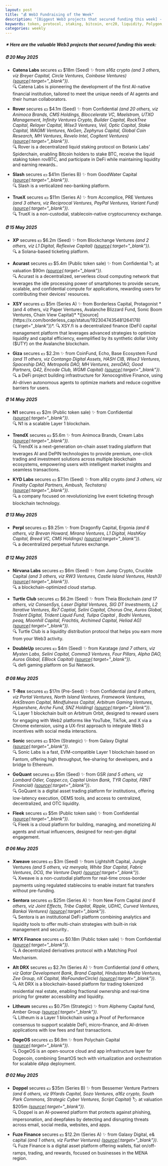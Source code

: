 ```yaml
---
layout: post
title: "💰 Web3 Fundraising of the Week"
description: "[Biggest Web3 projects that secured funding this week] - Featuring Protocol/project, lead investors, other investors, amount raised, valuation, investment refs, supported blockchains and detail about project."
keywords: token, protocol, staking, bitcoin, erc20, liquidity, Polygon, cryptotrendz, bearmarket
categories: weekly
---  
```


##### ✴ **Here are the valuable Web3 projects that secured funding this week:**


##### ⏰️ **20 May 2025**  

 - **Catena Labs** secures 💵 $18m (Seed) ✨️ from a16z crypto *(and 3 others, viz Breyer Capital, Circle Ventures, Coinbase Ventures)* *([source](https://fortune.com/crypto/2025/05/20/sean-neville-catena-labs-18-million-a16z-breyer-circle-coinbase-tom-brady/){:target="_blank"})*.  
🔍 Catena Labs is pioneering the development of the first AI-native financial institution, tailored to meet the unique needs of AI agents and their human collaborators.

 - **Rover** secures 💵 $4.1m (Seed) ✨️ from Confidential *(and 20 others, viz Animoca Brands, CMS Holdings, Bloccelerate VC, Maelstrom, UTXO Management, Infinity Ventures Crypto, Builder Capital, RockTree Capital, Relayer Capital, Wise3 Ventures, Veil, Optic Capital, Stake Capital, WAGMI Ventures, NxGen, Zephyrus Capital, Global Coin Research, MH Ventures, Revelo Intel, Cogitent Ventures)* *([source](https://x.com/RoverStaking/status/1924829389591617677){:target="_blank"})*.  
🔍 Rover is a decentralized liquid staking protocol on Botanix Labs' Spiderchain, enabling Bitcoin holders to stake BTC, receive the liquid staking token rovBTC, and participate in DeFi while maintaining liquidity and earning rewards..

 - **Slash** secures 💵 $41m (Series B) ✨️ from GoodWater Capital *([source](https://fortune.com/article/slash-vertical-banking-nea-fintech-tech-funding-performance-marketing/){:target="_blank"})*.  
🔍 Slash is a verticalized neo-banking platform.

 - **TrueX** secures 💵 $11m (Series A) ✨️ from Accomplice, PRE Ventures *(and 3 others, viz Reciprocal Ventures, PayPal Ventures, Variant Fund)* *([source](https://www.businesswire.com/news/home/20250519507974/en/True-Markets-Raises-%2411-Million-and-Launches-Stablecoin-Native-DeFi-Trading-App){:target="_blank"})*.  
🔍 TrueX is a non-custodial, stablecoin-native cryptocurrency exchange.

##### ⏰️ **15 May 2025**  

 - **XP** secures 💵 $6.2m (Seed) ✨️ from Blockchange Ventures *(and 2 others, viz L1 Digital, Reflexive Capital)* *([source](https://x.com/xpticket/status/1923131613656805531){:target="_blank"})*.  
🔍 a Solana-based ticketing platform.

 - **Acurast** secures 💵 $5.4m (Public token sale) ✨️ from Confidential 🏷️ at valuation $90m *([source](https://coinlist.co/acurast){:target="_blank"})*.  
🔍 Acurast is a decentralized, serverless cloud computing network that leverages the idle processing power of smartphones to provide secure, scalable, and confidential compute for applications, rewarding users for contributing their devices' resources.

 - **XSY** secures 💵 $5m (Series A) ✨️ from Borderless Capital, Protagonist *(and 4 others, viz Paper Ventures, Avalanche Blizzard Fund, Sonic Boom Ventures, Chain View Capital)* *([source](https://x.com/borderless_cap/status/1923047435481264178){:target="_blank"})*.  
🔍 XSY.fi is a decentralized finance (DeFi) capital management platform that leverages advanced strategies to optimize liquidity and capital efficiency, exemplified by its synthetic dollar Unity ($UTY) on the Avalanche blockchain.

 - **Giza** secures 💵 $2.2m ✨️ from CoinFund, Echo, Base Ecosystem Fund *(and 11 others, viz Contango Digital Assets, HASH CIB, Wise3 Ventures, Spaceship DAO, Metropolis DAO, MH Ventures, zeroDAO, Good Partners, Q42, Encode Club, WGMI Capital)* *([source](https://x.com/gizatechxyz/status/1923024732342948026){:target="_blank"})*.  
🔍 a DeFi project building infrastructure for Xenocognitive Finance, using AI-driven autonomous agents to optimize markets and reduce cognitive barriers for users.

##### ⏰️ **14 May 2025**  

 - **N1** secures 💵 $2m (Public token sale) ✨️ from Confidential *([source](https://x.com/n1chain/status/1922645585217343536){:target="_blank"})*.  
🔍 N1 is a scalable Layer 1 blockchain.

 - **TrendX** secures 💵 $5.6m ✨️ from Animoca Brands, Cream Labs *([source](https://x.com/TrendX_official/status/1922638057351864610){:target="_blank"})*.  
🔍 TrendX is a next-generation on-chain asset trading platform that leverages AI and DePIN technologies to provide premium, one-click trading and investment solutions across multiple blockchain ecosystems, empowering users with intelligent market insights and seamless transactions.

 - **KYD Labs** secures 💵 $7.1m (Seed) ✨️ from a16z crypto *(and 3 others, viz Finality Capital Partners, Ambush, Techstars)* *([source](https://x.com/KYDLabs/status/1922642579448824234){:target="_blank"})*.  
🔍 a company focused on revolutionizing live event ticketing through blockchain technology.

##### ⏰️ **13 May 2025**  

 - **Perpl** secures 💵 $9.25m ✨️ from Dragonfly Capital, Ergonia *(and 6 others, viz Brevan Howard, Mirana Ventures, L1 Digital, HashKey Capital, Breed VC, CMS Holdings)* *([source](https://x.com/perpltrade/status/1922276912988123621){:target="_blank"})*.  
🔍 a decentralized perpetual futures exchange.

##### ⏰️ **12 May 2025**  

 - **Nirvana Labs** secures 💵 $6m (Seed) ✨️ from Jump Crypto, Crucible Capital *(and 3 others, viz RW3 Ventures, Castle Island Ventures, Hash3)* *([source](https://x.com/nirvanalabsai/status/1922037765312508297){:target="_blank"})*.  
🔍 a blockchain-optimized cloud startup.

 - **Turtle Club** secures 💵 $6.2m (Seed) ✨️ from Theia Blockchain *(and 17 others, viz ConsenSys, Laser Digital Ventures, SIG DT Investments, L2 Iterative Ventures, Re7 Captial, Selini Capital, Chorus One, Auros Global, Trident Digital, Trident Liquid Fund, Tulipa Capital , Bodhi Ventures, peaq, Moonhill Capital, Frachtis, Archimed Capital, Heliad AG)* *([source](https://x.com/turtleclubhouse/status/1921861819225796771){:target="_blank"})*.  
🔍 Turtle Club is a liquidity distribution protocol that helps you earn more from your Web3 activity.

 - **DoubleUp** secures 💵 $4m (Seed) ✨️ from Karatage *(and 7 others, viz Mysten Labs, Selini Capital, Comma3 Ventures, Four Pillars, Alpha DAO, Auros Global, EBlock Capital)* *([source](https://x.com/doubleup_app/status/1921961770744197499){:target="_blank"})*.  
🔍 defi gaming platform on Sui Network.

##### ⏰️ **08 May 2025**  

 - **T-Rex** secures 💵 $17m (Pre-Seed) ✨️ from Confidential *(and 9 others, viz Portal Ventures, North Island Ventures, Framework Ventures, ArkStream Capital, Mindfulness Capital, Arbitrum Gaming Ventures, Hypershere, Arche Fund, SNZ Holding)* *([source](https://x.com/TREX_chain/status/1920664358280913255){:target="_blank"})*.  
🔍 Layer 1 blockchain built on Arbitrum Orbit, designed to reward users for engaging with Web2 platforms like YouTube, TikTok, and X via a Chrome extension, using a UX-first approach to integrate Web3 incentives with social media interactions.

 - **Sonic** secures 💵 $10m (Strategic) ✨️ from Galaxy Digital *([source](https://www.coinlive.com/news-flash/799200){:target="_blank"})*.  
🔍 Sonic Labs is a fast, EVM-compatible Layer 1 blockchain based on Fantom, offering high throughput, fee-sharing for developers, and a bridge to Ethereum.

 - **GoQuant** secures 💵 $5m (Seed) ✨️ from GSR *(and 5 others, viz Lombard Odier, Copper.co, Capital Union Bank, TYR Capital, FRNT Financial)* *([source](https://www.goquant.io/articles/goquant-raises-4m-in-seed-funding-led-by-gsr){:target="_blank"})*.  
🔍 GoQuant is a digital asset trading platform for institutions, offering low-latency execution, OEMS tools, and access to centralized, decentralized, and OTC liquidity.

 - **Fleek** secures 💵 $5m (Public token sale) ✨️ from Confidential *([source](https://x.com/fleek/status/1920539927768371414){:target="_blank"})*.  
🔍 Fleek is a cloud platform for building, managing, and monetizing AI agents and virtual influencers, designed for next-gen digital engagement.

##### ⏰️ **06 May 2025**  

 - **Xweave** secures 💵 $3m (Seed) ✨️ from Lightshift Capital, Jungle Ventures *(and 5 others, viz menyala, White Star Capital, Fabric Ventures, DCG, the Venture Dept)* *([source](https://x.com/fabric_vc/status/1919679549354475585){:target="_blank"})*.  
🔍 Xweave is a non-custodial platform for real-time cross-border payments using regulated stablecoins to enable instant fiat transfers without pre-funding.

 - **Sentora** secures 💵 $25m (Series A) ✨️ from New Form Capital *(and 6 others, viz Joint Effects, Tribe Capital, Ripple, UDHC, Curved Ventures, Bankai Ventures)* *([source](https://blockworks.co/news/sentora-merger-raise-25m/){:target="_blank"})*.  
🔍 Sentora is an institutional DeFi platform combining analytics and liquidity tools to offer multi-chain strategies with built-in risk management and security..

 - **MYX Finance** secures 💵 $0.18m (Public token sale) ✨️ from Confidential *([source](https://www.binance.com/en/events/myx-finance){:target="_blank"})*.  
🔍 A decentralized derivatives protocol with a Matching Pool Mechanism.

 - **Alt DRX** secures 💵 $2.7m (Series A) ✨️ from Confidential *(and 6 others, viz Qatar Development Bank, Brand Capital, Hindustan Media Ventures, Zee Group, nX Capital, WeFounderCircle)* *([source](https://crypto-fundraising.info/projects/alt-drx/){:target="_blank"})*.  
🔍 Alt DRX is a blockchain-based platform for trading tokenized residential real estate, enabling fractional ownership and real-time pricing for greater accessibility and liquidity.

 - **Litheum** secures 💵 $0.75m (Strategic) ✨️ from Alphemy Capital fund, Amber Group *([source](https://x.com/LitheumOfficial/status/1919658577226080431){:target="_blank"})*.  
🔍 Litheum is a Layer 1 blockchain using a Proof of Performance consensus to support scalable DeFi, micro-finance, and AI-driven applications with low fees and fast transactions.

 - **DogeOS** secures 💵 $6.9m ✨️ from Polychain Capital *([source](https://x.com/DogeOS/status/1919756260041175401){:target="_blank"})*.  
🔍 DogeOS is an open-source cloud and app infrastructure layer for Dogecoin, combining SmartOS tech with virtualization and orchestration for scalable dApp deployment.

##### ⏰️ **02 May 2025**  

 - **Doppel** secures 💵 $35m (Series B) ✨️ from Bessemer Venture Partners *(and 6 others, viz 9Yards Capital, Sozo Ventures, a16z crypto, South Park Commons, Strategic Cyber Ventures, Script Capital)* 🏷️ at valuation $205m *([source](https://www.doppel.com/blog/doppel-raises-35-million-series-b){:target="_blank"})*.  
🔍 Doppel is an AI-powered platform that protects against phishing, impersonation, and deepfakes by detecting and disrupting threats across email, social media, websites, and apps.

 - **Fuze Finance** secures 💵 $12.2m (Series A) ✨️ from Galaxy Digital, e& capital *(and 1 others, viz Further Ventures)* *([source](https://x.com/fuzefinance/status/1918235251702218930){:target="_blank"})*.  
🔍 Fuze Finance is a digital asset platform offering wallets, fiat on/off-ramps, trading, and rewards, focused on businesses in the MENA region.
